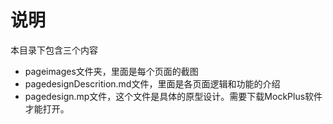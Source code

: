 # 说明 #

<p> 本目录下包含三个内容 </p>

- pageimages文件夹，里面是每个页面的截图
- pagedesignDescrition.md文件，里面是各页面逻辑和功能的介绍
- pagedesign.mp文件，这个文件是具体的原型设计。需要下载MockPlus软件才能打开。